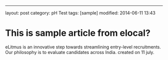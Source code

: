---
layout: post
category: pH Test
tags: [sample]
modified: 2014-06-11 13:43


# This is sample article from elocal?

eLitmus is an innovative step towards streamlining entry-level recruitments. Our philosophy is to evaluate candidates across India.created on 11 july.

